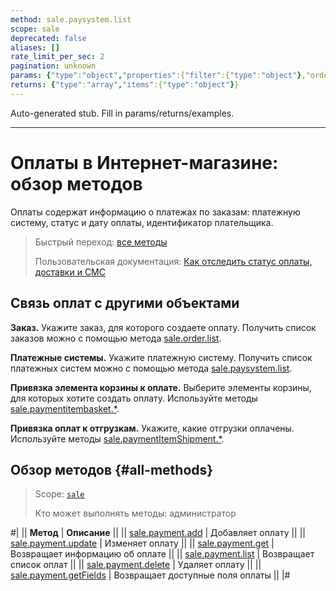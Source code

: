 ```yaml
---
method: sale.paysystem.list
scope: sale
deprecated: false
aliases: []
rate_limit_per_sec: 2
pagination: unknown
params: {"type":"object","properties":{"filter":{"type":"object"},"order":{"type":"object"},"select":{"type":"array","items":{"type":"string"}},"start":{"type":["integer","string"]}}}
returns: {"type":"array","items":{"type":"object"}}
---
```


Auto-generated stub. Fill in params/returns/examples.

---

# Оплаты в Интернет-магазине: обзор методов

Оплаты содержат информацию о платежах по заказам: платежную систему, статус и дату оплаты, идентификатор плательщика.

> Быстрый переход: [все методы](#all-methods)
> 
> Пользовательская документация: [Как отследить статус оплаты, доставки и СМС](https://helpdesk.bitrix24.ru/open/18291172)

## Связь оплат с другими объектами

**Заказ.** Укажите заказ, для которого создаете оплату. Получить список заказов можно с помощью метода [sale.order.list](../order/sale-order-list.md).

**Платежные системы.** Укажите платежную систему. Получить список платежных систем можно с помощью метода [sale.paysystem.list](../../pay-system/sale-pay-system-list.md).

**Привязка элемента корзины к оплате.** Выберите элементы корзины, для которых хотите создать оплату. Используйте методы [sale.paymentitembasket.*](../payment-item-basket/index.md).

**Привязка оплат к отгрузкам.** Укажите, какие отгрузки оплачены. Используйте методы [sale.paymentItemShipment.*](../payment-item-shipment/index.md).

## Обзор методов {#all-methods}

> Scope: [`sale`](../../scopes/permissions.md)
>
> Кто может выполнять методы: администратор

#|
|| **Метод** | **Описание** ||
|| [sale.payment.add](./sale-payment-add.md) | Добавляет оплату ||
|| [sale.payment.update](./sale-payment-update.md) | Изменяет оплату ||
|| [sale.payment.get](./sale-payment-get.md) | Возвращает информацию об оплате ||
|| [sale.payment.list](./sale-payment-list.md) | Возвращает список оплат ||
|| [sale.payment.delete](./sale-payment-delete.md) | Удаляет оплату ||
|| [sale.payment.getFields](./sale-payment-get-fields.md) | Возвращает доступные поля оплаты ||
|#

